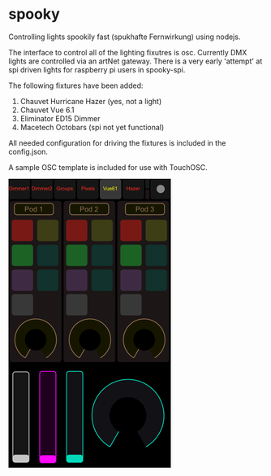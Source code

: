 spooky
======

Controlling lights spookily fast (spukhafte Fernwirkung) using nodejs.

The interface to control all of the lighting fixutres is osc. Currently DMX lights are controlled via an artNet gateway. There is a very early 'attempt' at spi driven lights for raspberry pi users in spooky-spi.

The following fixtures have been added:

1. Chauvet Hurricane Hazer (yes, not a light)
2. Chauvet Vue 6.1
3. Eliminator ED15 Dimmer
4. Macetech Octobars (spi not yet functional)

All needed configuration for driving the fixtures is included in the config.json.

A sample OSC template is included for use with TouchOSC.

![image](https://github.com/MarkKropf/spooky/raw/master/touchosc/spooky_touchosc.png)
